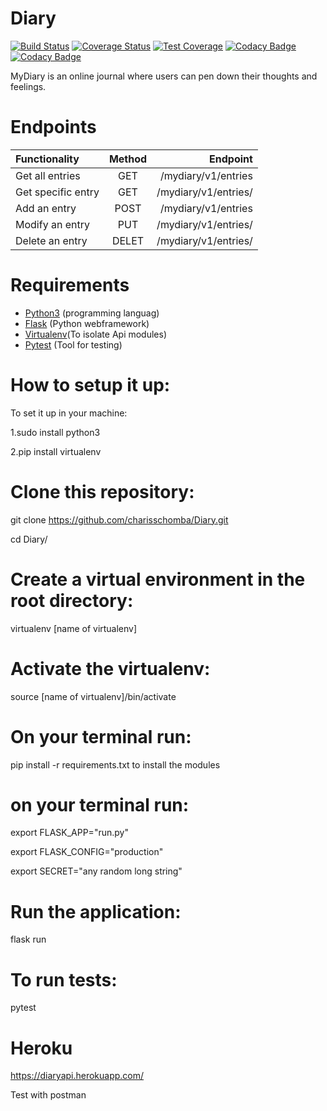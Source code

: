 # Diary
[![Build Status](https://travis-ci.org/charisschomba/Diary.svg?branch=develop)](https://travis-ci.org/charisschomba/Diary)
[![Coverage Status](https://coveralls.io/repos/github/charisschomba/Diary/badge.svg?branch=develop)](https://coveralls.io/github/charisschomba/Diary?branch=develop)
[![Test Coverage](https://api.codeclimate.com/v1/badges/a99a88d28ad37a79dbf6/test_coverage)](https://codeclimate.com/github/codeclimate/codeclimate/test_coverage)
[![Codacy Badge](https://api.codacy.com/project/badge/Grade/4b7ac2f6873e46be8bfc34ec0efbfd7f)](https://www.codacy.com/app/charisschomba/Diary?utm_source=github.com&amp;utm_medium=referral&amp;utm_content=charisschomba/Diary&amp;utm_campaign=Badge_Grade)
[![Codacy Badge](https://api.codacy.com/project/badge/Grade/4b7ac2f6873e46be8bfc34ec0efbfd7f)](https://www.codacy.com/app/charisschomba/Diary?utm_source=github.com&amp;utm_medium=referral&amp;utm_content=charisschomba/Diary&amp;utm_campaign=Badge_Grade)

MyDiary is an online journal where users can pen down their thoughts and feelings.

# Endpoints

| Functionality        |    Method     |         Endpoint               |
| :------------------- |:-------------:| ------------------------------:|
| Get all entries      | GET           | /mydiary/v1/entries            |
| Get specific entry   | GET           | /mydiary/v1/entries/<entryId>  |
| Add an entry         | POST          | /mydiary/v1/entries            |
| Modify an entry      | PUT           | /mydiary/v1/entries/<entryId>  |
| Delete an entry      | DELET         | /mydiary/v1/entries/<entryId>  |

# Requirements

- [Python3](https://www.python.org/) (programming languag)
- [Flask](http://flask.pocoo.org/) (Python webframework)
- [Virtualenv](https://virtualenv.pypa.io/en/stable/)(To isolate Api modules)
- [Pytest](https://docs.pytest.org/en/latest/) (Tool for testing)

# How to setup it up:

To set it up in your machine:

1.sudo install python3

2.pip install virtualenv

# Clone this repository:

git clone https://github.com/charisschomba/Diary.git

cd Diary/

# Create a virtual environment in the root directory:

virtualenv [name of virtualenv]

# Activate the virtualenv:

source [name of virtualenv]/bin/activate

# On your terminal run:

pip install -r requirements.txt
to install the modules

# on your terminal run:

  export FLASK_APP="run.py"
  
  export FLASK_CONFIG="production"
  
  export SECRET="any random long string"

# Run the application:

flask run

# To run tests:
pytest

# Heroku
https://diaryapi.herokuapp.com/

Test with postman
